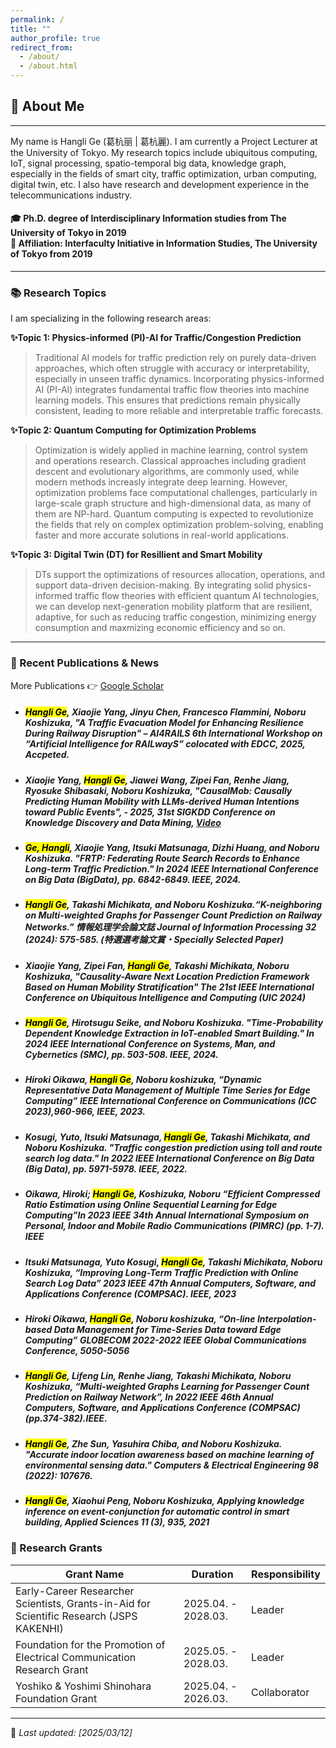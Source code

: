 ```yaml
---
permalink: /
title: ""
author_profile: true
redirect_from: 
  - /about/
  - /about.html
---
```


## 👤 About Me
---
My name is  Hangli Ge (葛杭丽 | 葛杭麗). I am currently a Project Lecturer at the University of Tokyo. My research topics include ubiquitous computing, IoT, signal processing, spatio-temporal big data, knowledge graph, especially in the fields of smart city, traffic optimization, urban computing, digital twin, etc. I also have research and development experience in the telecommunications industry.
#### 🎓 Ph.D. degree of Interdisciplinary Information studies from The University of Tokyo in 2019<br> 📍 Affiliation: Interfaculty Initiative in Information Studies, The University of Tokyo from 2019
---

### 📚 Research Topics
 I am specializing in the following research areas:
 
 **✨Topic 1: Physics-informed (PI)-AI for Traffic/Congestion Prediction**
> Traditional AI models for traffic prediction rely on purely data-driven approaches, which often struggle with accuracy or interpretability, especially in unseen traffic dynamics. Incorporating physics-informed AI (PI-AI) integrates fundamental traffic flow theories into machine learning models. This ensures that predictions remain physically consistent, leading to more reliable and interpretable traffic forecasts.

 **✨Topic 2: Quantum Computing for Optimization Problems**
> Optimization is widely applied in machine learning, control system and operations research. Classical approaches including gradient descent and evolutionary algorithms, are commonly used, while modern methods increasly integrate deep learning. However, optimization problems face computational challenges, particularly in large-scale graph structure and high-dimensional data, as many of them are NP-hard. Quantum computing is expected to revolutionize the fields that rely on complex optimization problem-solving, enabling faster and more accurate solutions in real-world applications.

**✨Topic 3: Digital Twin (DT) for Resillient and Smart Mobility**
> DTs support the optimizations of resources allocation, operations, and support data-driven decision-making. By integrating solid physics-informed traffic flow theories with efficient quantum AI technologies, we can develop next-generation mobility platform that are resilient, adaptive, for such as reducing traffic congestion, minimizing energy consumption and maxmizing economic efficiency and so on. 

---

### 📝 Recent Publications & News
More Publications 👉 [Google Scholar](https://scholar.google.com/citations?user=8lFqJGMAAAAJ&hl=en)
* #####  <mark>Hangli Ge</mark>, Xiaojie Yang, Jinyu Chen, Francesco Flammini, Noboru Koshizuka, **"A Traffic Evacuation Model for Enhancing Resilience During Railway Disruption"** – AI4RAILS 6th International Workshop on “Artificial Intelligence for RAILwayS” colocated with EDCC, 2025, Accpeted.
* ##### Xiaojie Yang,  <mark>Hangli Ge</mark>, Jiawei Wang, Zipei Fan, Renhe Jiang, Ryosuke Shibasaki, Noboru Koshizuka, **"CausalMob: Causally Predicting Human Mobility with LLMs-derived Human Intentions toward Public Events"**, - 2025, 31st SIGKDD Conference on Knowledge Discovery and Data Mining, [Video](https://www.youtube.com/watch?app=desktop&v=IcIBC8BZ45Y&ab_channel=AssociationforComputingMachinery%28ACM%29)
* #####  <mark>Ge, Hangli</mark>, Xiaojie Yang, Itsuki Matsunaga, Dizhi Huang, and Noboru Koshizuka.  **"FRTP: Federating Route Search Records to Enhance Long-term Traffic Prediction."** In 2024 IEEE International Conference on Big Data (BigData), pp. 6842-6849. IEEE, 2024.
*  #####   <mark>Hangli Ge</mark>, Takashi Michikata, and Noboru Koshizuka.“K-neighboring on Multi-weighted Graphs for Passenger Count Prediction on Railway Networks.” 情報処理学会論文誌 Journal of Information Processing 32 (2024): 575-585. (特選選考論文賞・Specially Selected Paper)
*  #####  Xiaojie Yang, Zipei Fan,  <mark>Hangli Ge</mark>, Takashi Michikata, Noboru Koshizuka, **"Causality-Aware Next Location Prediction Framework Based on Human Mobility Stratification"** The 21st IEEE International Conference on Ubiquitous Intelligence and Computing (UIC 2024)
*  #####   <mark>Hangli Ge</mark>, Hirotsugu Seike, and Noboru Koshizuka. **"Time-Probability Dependent Knowledge Extraction in IoT-enabled Smart Building."** In 2024 IEEE International Conference on Systems, Man, and Cybernetics (SMC), pp. 503-508. IEEE, 2024.
*  ##### Hiroki Oikawa,  <mark>Hangli Ge</mark>, Noboru koshizuka, “Dynamic Representative Data Management of Multiple Time Series for Edge Computing” IEEE International Conference on Communications (ICC 2023),960-966, IEEE, 2023.
* ##### Kosugi, Yuto, Itsuki Matsunaga, <mark>Hangli Ge</mark>, Takashi Michikata, and Noboru Koshizuka. "Traffic congestion prediction using toll and route search log data." In 2022 IEEE International Conference on Big Data (Big Data), pp. 5971-5978. IEEE, 2022.
*  ##### Oikawa, Hiroki;  <mark>Hangli Ge</mark>, Koshizuka, Noboru “Efficient Compressed Ratio Estimation using Online Sequential Learning for Edge Computing”In 2023 IEEE 34th Annual International Symposium on Personal, Indoor and Mobile Radio Communications (PIMRC) (pp. 1-7). IEEE
* ##### Itsuki Matsunaga, Yuto Kosugi,  <mark>Hangli Ge</mark>, Takashi Michikata, Noboru Koshizuka, “Improving Long-Term Traffic Prediction with Online Search Log Data” 2023 IEEE 47th Annual Computers, Software, and Applications Conference (COMPSAC). IEEE, 2023
*   ##### Hiroki Oikawa,  <mark>Hangli Ge</mark>, Noboru koshizuka, “On-line Interpolation-based Data Management for Time-Series Data toward Edge Computing” GLOBECOM 2022-2022 IEEE Global Communications Conference, 5050-5056
* #####  <mark>Hangli Ge</mark>, Lifeng Lin, Renhe Jiang, Takashi Michikata, Noboru Koshizuka, “Multi-weighted Graphs Learning for Passenger Count Prediction on Railway Network”, In 2022 IEEE 46th Annual Computers, Software, and Applications Conference (COMPSAC) (pp.374-382).IEEE.
* #####  <mark>Hangli Ge</mark>, Zhe Sun, Yasuhira Chiba, and Noboru Koshizuka. "Accurate indoor location awareness based on machine learning of environmental sensing data." Computers & Electrical Engineering 98 (2022): 107676.
* #####  <mark>Hangli Ge</mark>, Xiaohui Peng, Noboru Koshizuka, Applying knowledge inference on event-conjunction for automatic control in smart building, Applied Sciences 11 (3), 935, 2021



<!--### 🏆 Awards & Achievements
- **Specially Selected Paper** – 2024, Journal of Information Processing
- **GCL Scholarship** – 2015~2018, Social ICT Global Creative Leader Program, The University of Tokyo
- **Docomo Scholarship** – 2013~2015, NPO Mobile Communication Fund,Japan
---
!-->

### 🔹 Research Grants

| Grant Name | Duration | Responsibility|
|------------|-------------|-------------|
| Early-Career Researcher Scientists, Grants-in-Aid for Scientific Research (JSPS KAKENHI)|  2025.04. - 2028.03. |Leader|
| Foundation for the Promotion of Electrical Communication Research Grant |  2025.05. - 2028.03. |Leader|
| Yoshiko & Yoshimi Shinohara Foundation Grant|  2025.04. - 2026.03. |Collaborator|

---


🚀 _Last updated: [2025/03/12]_  



